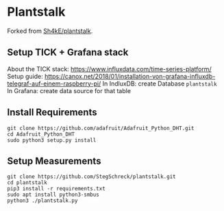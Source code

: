 # Plantstalk
Forked from [Sh4kE/plantstalk](https://github.com/Sh4kE/plantstalk).

## Setup TICK + Grafana stack
About the TICK stack: https://www.influxdata.com/time-series-platform/
Setup guide: https://canox.net/2018/01/installation-von-grafana-influxdb-telegraf-auf-einem-raspberry-pi/
In IndluxDB: create Database `plantstalk`
In Grafana: create data source for that table

## Install Requirements
```
git clone https://github.com/adafruit/Adafruit_Python_DHT.git
cd Adafruit_Python_DHT
sudo python3 setup.py install
```

## Setup Measurements
```
git clone https://github.com/StegSchreck/plantstalk.git
cd plantstalk
pip3 install -r requirements.txt
sudo apt install python3-smbus
python3 ./plantstalk.py
```
